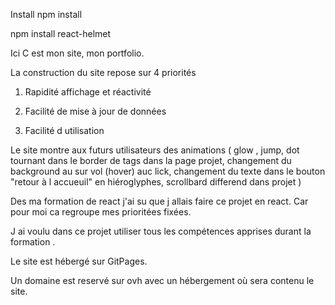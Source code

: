 Install npm install

npm install react-helmet

Ici C est mon site, mon portfolio.

La construction du site repose sur 4 priorités

1) Rapidité affichage et réactivité

2) Facilité de mise à jour de données

3) Facilité d utilisation

Le site montre aux futurs utilisateurs des animations ( glow , jump, dot tournant dans le border de tags dans la page projet, changement du background au sur vol (hover) auc lick, changement du texte dans le bouton "retour à l accueuil" en hiéroglyphes, scrollbard differend dans projet )

Des ma formation de react j'ai su que j allais faire ce projet en react. Car pour moi ca regroupe mes prioritées fixées.

J ai voulu dans ce projet utiliser tous les compétences apprises durant la formation . 

Le site est hébergé sur GitPages. 

Un domaine est reservé sur ovh avec un hébergement où sera contenu le site.
